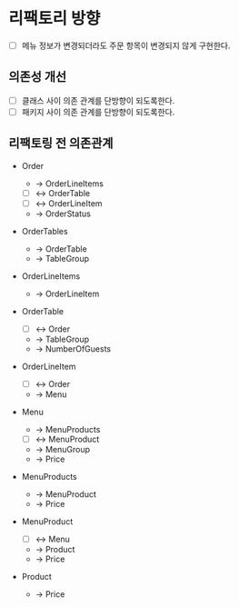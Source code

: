 # 리팩토리 방향

- [ ] 메뉴 정보가 변경되더라도 주문 항목이 변경되지 않게 구현한다.

## 의존성 개선
- [ ] 클래스 사이 의존 관계를 단방향이 되도록한다. 
- [ ] 패키지 사이 의존 관계를 단방향이 되도록한다.

## 리팩토링 전 의존관계
- Order 
  - -> OrderLineItems
  - [ ] <-> OrderTable
  - [ ] <-> OrderLineItem
  - -> OrderStatus

- OrderTables
  - -> OrderTable
  - -> TableGroup

- OrderLineItems
  - -> OrderLineItem

- OrderTable
  - [ ] <-> Order
  - -> TableGroup
  - -> NumberOfGuests

- OrderLineItem
  - [ ] <-> Order
  - -> Menu

- Menu
  - -> MenuProducts
  - [ ] <-> MenuProduct
  - -> MenuGroup
  - -> Price

- MenuProducts
  - -> MenuProduct
  - -> Price

- MenuProduct
  - [ ] <-> Menu
  - -> Product
  - -> Price

- Product
  - -> Price
